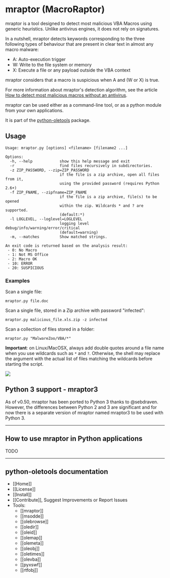 mraptor (MacroRaptor)
=====================

mraptor is a tool designed to detect most malicious VBA Macros using
generic heuristics. Unlike antivirus engines, it does not rely on signatures.

In a nutshell, mraptor detects keywords corresponding to the three
following types of behaviour that are present in clear text in almost
any macro malware:
- A: Auto-execution trigger
- W: Write to the file system or memory
- X: Execute a file or any payload outside the VBA context

mraptor considers that a macro is suspicious when A and (W or X) is true.

For more information about mraptor's detection algorithm, see the article
[How to detect most malicious macros without an antivirus](http://www.decalage.info/mraptor).

mraptor can be used either as a command-line tool, or as a python module
from your own applications.

It is part of the [python-oletools](http://www.decalage.info/python/oletools) package.

## Usage

```text
Usage: mraptor.py [options] <filename> [filename2 ...]

Options:
  -h, --help            show this help message and exit
  -r                    find files recursively in subdirectories.
  -z ZIP_PASSWORD, --zip=ZIP_PASSWORD
                        if the file is a zip archive, open all files from it,
                        using the provided password (requires Python 2.6+)
  -f ZIP_FNAME, --zipfname=ZIP_FNAME
                        if the file is a zip archive, file(s) to be opened
                        within the zip. Wildcards * and ? are supported.
                        (default:*)
  -l LOGLEVEL, --loglevel=LOGLEVEL
                        logging level debug/info/warning/error/critical
                        (default=warning)
  -m, --matches         Show matched strings.

An exit code is returned based on the analysis result:
 - 0: No Macro
 - 1: Not MS Office
 - 2: Macro OK
 - 10: ERROR
 - 20: SUSPICIOUS
```

### Examples

Scan a single file:

```text
mraptor.py file.doc
```

Scan a single file, stored in a Zip archive with password "infected":

```text
mraptor.py malicious_file.xls.zip -z infected
```

Scan a collection of files stored in a folder:

```text
mraptor.py "MalwareZoo/VBA/*"
```

**Important**: on Linux/MacOSX, always add double quotes around a file name when you use
wildcards such as `*` and `?`. Otherwise, the shell may replace the argument with the actual
list of files matching the wildcards before starting the script.

![](mraptor1.png)

## Python 3 support - mraptor3

As of v0.50, mraptor has been ported to Python 3 thanks to @sebdraven.
However, the differences between Python 2 and 3 are significant and for now
there is a separate version of mraptor named mraptor3 to be used with
Python 3.


--------------------------------------------------------------------------
    
## How to use mraptor in Python applications

TODO


--------------------------------------------------------------------------

python-oletools documentation
-----------------------------

- [[Home]]
- [[License]]
- [[Install]]
- [[Contribute]], Suggest Improvements or Report Issues
- Tools:
	- [[mraptor]]
	- [[msodde]]
	- [[olebrowse]]
	- [[oledir]]
	- [[oleid]]
	- [[olemap]]
	- [[olemeta]]
	- [[oleobj]]
	- [[oletimes]]
	- [[olevba]]
	- [[pyxswf]]
	- [[rtfobj]]
